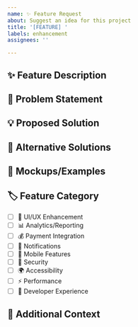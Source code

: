 ```yaml
---
name: ✨ Feature Request
about: Suggest an idea for this project
title: '[FEATURE] '
labels: enhancement
assignees: ''

---
```


## ✨ Feature Description
<!-- A clear and concise description of the feature you'd like -->

## 🎯 Problem Statement
<!-- Is your feature request related to a problem? Please describe -->

## 💡 Proposed Solution
<!-- Describe the solution you'd like -->

## 🔄 Alternative Solutions
<!-- Describe any alternative solutions or features you've considered -->

## 📱 Mockups/Examples
<!-- If applicable, add mockups, sketches, or examples -->

## 🏷️ Feature Category
- [ ] 🎨 UI/UX Enhancement
- [ ] 📊 Analytics/Reporting
- [ ] 💰 Payment Integration
- [ ] 🔔 Notifications
- [ ] 📱 Mobile Features
- [ ] 🔐 Security
- [ ] 🌍 Accessibility
- [ ] ⚡ Performance
- [ ] 🔧 Developer Experience

## 📝 Additional Context
<!-- Add any other context or screenshots about the feature request here -->